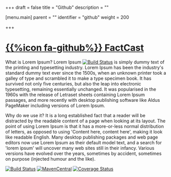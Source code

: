 +++
draft = false
title = "Github"
description = ""

[menu.main]
parent = ""
identifier = "github"
weight = 200

+++


# [{{%icon fa-github%}} FactCast ](https://github.com/uweschaefer/factcast) 

What is Lorem Ipsum?
Lorem Ipsum <a href="https://travis-ci.org/uweschaefer/factcast" ><img class="inline" src="https://travis-ci.org/uweschaefer/factcast.svg?branch=master" alt="Build Status"></a> is simply dummy text of the printing and typesetting industry. Lorem Ipsum has been the industry's standard dummy text ever since the 1500s, when an unknown printer took a galley of type and scrambled it to make a type specimen book. It has survived not only five centuries, but also the leap into electronic typesetting, remaining essentially unchanged. It was popularised in the 1960s with the release of Letraset sheets containing Lorem Ipsum passages, and more recently with desktop publishing software like Aldus PageMaker including versions of Lorem Ipsum.

Why do we use it?
It is a long established fact that a reader will be distracted by the readable content of a page when looking at its layout. The point of using Lorem Ipsum is that it has a more-or-less normal distribution of letters, as opposed to using 'Content here, content here', making it look like readable English. Many desktop publishing packages and web page editors now use Lorem Ipsum as their default model text, and a search for 'lorem ipsum' will uncover many web sites still in their infancy. Various versions have evolved over the years, sometimes by accident, sometimes on purpose (injected humour and the like).




[![Build Status](https://travis-ci.org/uweschaefer/factcast.svg?branch=master)](https://travis-ci.org/uweschaefer/factcast)
[![MavenCentral](https://img.shields.io/maven-central/v/org.factcast/factcast-server.svg)](http://search.maven.org/#search%7Cgav%7C1%7Cg%3A%22org.factcast%22) 
[![Coverage Status](https://coveralls.io/repos/github/uweschaefer/factcast/badge.svg?branch=master)](https://coveralls.io/github/uweschaefer/factcast?branch=master)

